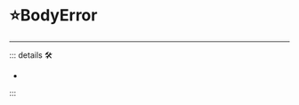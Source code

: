 # ⭐<labor>BodyError</motor>

---

<!-- =================================================== -->
<!-- =================================================== -->
<!-- =================================================== -->
<!-- =================================================== -->
<!-- =================================================== -->
::: details 🛠

-

:::

